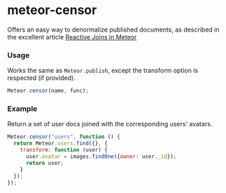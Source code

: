 # meteor-censor

Offers an easy way to denormalize published documents, as described in the excellent article [Reactive Joins in Meteor](https://www.discovermeteor.com/blog/reactive-joins-in-meteor/)

### Usage
Works the same as `Meteor.publish`, except the transform option is respected (if provided).

```javascript
Meteor.censor(name, func);
```

### Example
Return a set of user docs joined with the corresponding users' avatars.

```javascript
Meteor.censor("users", function () {
  return Meteor.users.find({}, {
    transform: function (user) {
      user.avatar = images.findOne({owner: user._id});
      return user;
    }
  });
});
```
